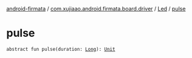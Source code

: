 [android-firmata](../../index.md) / [com.xujiaao.android.firmata.board.driver](../index.md) / [Led](index.md) / [pulse](./pulse.md)

# pulse

`abstract fun pulse(duration: `[`Long`](https://kotlinlang.org/api/latest/jvm/stdlib/kotlin/-long/index.html)`): `[`Unit`](https://kotlinlang.org/api/latest/jvm/stdlib/kotlin/-unit/index.html)